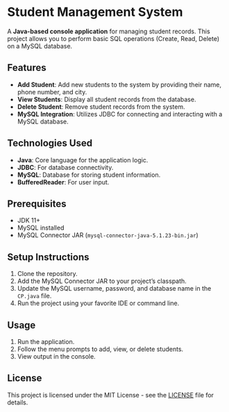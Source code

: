 # Student Management System

A **Java-based console application** for managing student records. This project allows you to perform basic SQL operations (Create, Read, Delete) on a MySQL database.

## Features

- **Add Student**: Add new students to the system by providing their name, phone number, and city.
- **View Students**: Display all student records from the database.
- **Delete Student**: Remove student records from the system.
- **MySQL Integration**: Utilizes JDBC for connecting and interacting with a MySQL database.

## Technologies Used

- **Java**: Core language for the application logic.
- **JDBC**: For database connectivity.
- **MySQL**: Database for storing student information.
- **BufferedReader**: For user input.

## Prerequisites

- JDK 11+
- MySQL installed
- MySQL Connector JAR (`mysql-connector-java-5.1.23-bin.jar`)

## Setup Instructions

1. Clone the repository.
2. Add the MySQL Connector JAR to your project’s classpath.
3. Update the MySQL username, password, and database name in the `CP.java` file.
4. Run the project using your favorite IDE or command line.

## Usage

1. Run the application.
2. Follow the menu prompts to add, view, or delete students.
3. View output in the console.

## License

This project is licensed under the MIT License - see the [LICENSE](LICENSE) file for details.
